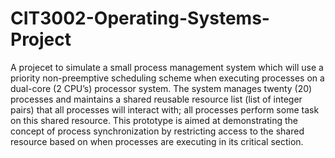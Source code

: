 # CIT3002-Operating-Systems-Project

A projecet to simulate a small process management system which will use a 
priority non-preemptive scheduling scheme when executing processes on a dual-core (2 CPU’s) 
processor system. The system manages twenty (20) processes and maintains a shared reusable 
resource list (list of integer pairs) that all processes will interact with; all processes perform some 
task on this shared resource. This prototype is aimed at demonstrating the concept of process 
synchronization by restricting access to the shared resource based on when processes are 
executing in its critical section.
